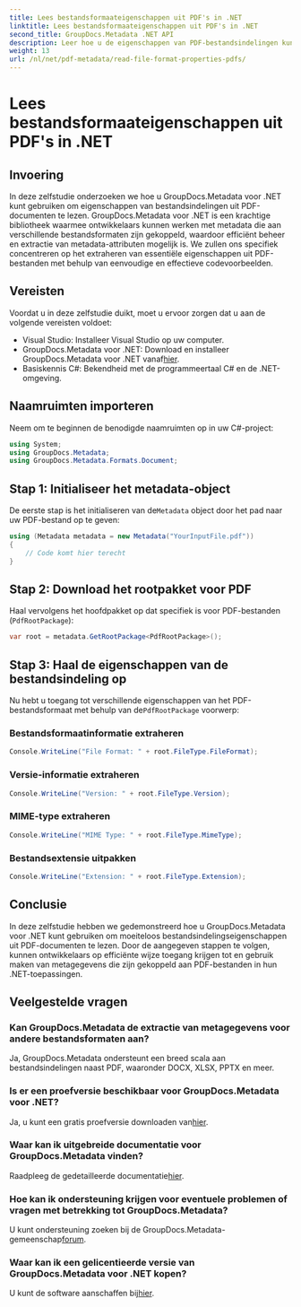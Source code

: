 ```yaml
---
title: Lees bestandsformaateigenschappen uit PDF's in .NET
linktitle: Lees bestandsformaateigenschappen uit PDF's in .NET
second_title: GroupDocs.Metadata .NET API
description: Leer hoe u de eigenschappen van PDF-bestandsindelingen kunt extraheren met GroupDocs.Metadata voor .NET. Duik in metadatabeheer met eenvoudig C#.
weight: 13
url: /nl/net/pdf-metadata/read-file-format-properties-pdfs/
---
```


# Lees bestandsformaateigenschappen uit PDF's in .NET

## Invoering
In deze zelfstudie onderzoeken we hoe u GroupDocs.Metadata voor .NET kunt gebruiken om eigenschappen van bestandsindelingen uit PDF-documenten te lezen. GroupDocs.Metadata voor .NET is een krachtige bibliotheek waarmee ontwikkelaars kunnen werken met metadata die aan verschillende bestandsformaten zijn gekoppeld, waardoor efficiënt beheer en extractie van metadata-attributen mogelijk is. We zullen ons specifiek concentreren op het extraheren van essentiële eigenschappen uit PDF-bestanden met behulp van eenvoudige en effectieve codevoorbeelden.
## Vereisten
Voordat u in deze zelfstudie duikt, moet u ervoor zorgen dat u aan de volgende vereisten voldoet:
- Visual Studio: Installeer Visual Studio op uw computer.
-  GroupDocs.Metadata voor .NET: Download en installeer GroupDocs.Metadata voor .NET vanaf[hier](https://releases.groupdocs.com/metadata/net/).
- Basiskennis C#: Bekendheid met de programmeertaal C# en de .NET-omgeving.

## Naamruimten importeren
Neem om te beginnen de benodigde naamruimten op in uw C#-project:
```csharp
using System;
using GroupDocs.Metadata;
using GroupDocs.Metadata.Formats.Document;
```
## Stap 1: Initialiseer het metadata-object
 De eerste stap is het initialiseren van de`Metadata` object door het pad naar uw PDF-bestand op te geven:
```csharp
using (Metadata metadata = new Metadata("YourInputFile.pdf"))
{
    // Code komt hier terecht
}
```
## Stap 2: Download het rootpakket voor PDF
Haal vervolgens het hoofdpakket op dat specifiek is voor PDF-bestanden (`PdfRootPackage`):
```csharp
var root = metadata.GetRootPackage<PdfRootPackage>();
```
## Stap 3: Haal de eigenschappen van de bestandsindeling op
 Nu hebt u toegang tot verschillende eigenschappen van het PDF-bestandsformaat met behulp van de`PdfRootPackage` voorwerp:
### Bestandsformaatinformatie extraheren
```csharp
Console.WriteLine("File Format: " + root.FileType.FileFormat);
```
### Versie-informatie extraheren
```csharp
Console.WriteLine("Version: " + root.FileType.Version);
```
### MIME-type extraheren
```csharp
Console.WriteLine("MIME Type: " + root.FileType.MimeType);
```
### Bestandsextensie uitpakken
```csharp
Console.WriteLine("Extension: " + root.FileType.Extension);
```

## Conclusie
In deze zelfstudie hebben we gedemonstreerd hoe u GroupDocs.Metadata voor .NET kunt gebruiken om moeiteloos bestandsindelingseigenschappen uit PDF-documenten te lezen. Door de aangegeven stappen te volgen, kunnen ontwikkelaars op efficiënte wijze toegang krijgen tot en gebruik maken van metagegevens die zijn gekoppeld aan PDF-bestanden in hun .NET-toepassingen.

## Veelgestelde vragen
### Kan GroupDocs.Metadata de extractie van metagegevens voor andere bestandsformaten aan?
Ja, GroupDocs.Metadata ondersteunt een breed scala aan bestandsindelingen naast PDF, waaronder DOCX, XLSX, PPTX en meer.
### Is er een proefversie beschikbaar voor GroupDocs.Metadata voor .NET?
 Ja, u kunt een gratis proefversie downloaden van[hier](https://releases.groupdocs.com/).
### Waar kan ik uitgebreide documentatie voor GroupDocs.Metadata vinden?
 Raadpleeg de gedetailleerde documentatie[hier](https://tutorials.groupdocs.com/metadata/net/).
### Hoe kan ik ondersteuning krijgen voor eventuele problemen of vragen met betrekking tot GroupDocs.Metadata?
 U kunt ondersteuning zoeken bij de GroupDocs.Metadata-gemeenschap[forum](https://forum.groupdocs.com/c/metadata/14).
### Waar kan ik een gelicentieerde versie van GroupDocs.Metadata voor .NET kopen?
 U kunt de software aanschaffen bij[hier](https://purchase.groupdocs.com/buy).